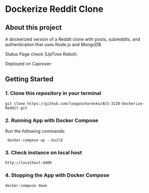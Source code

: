 # Dockerize Reddit Clone

## About this project
A dockerized version of a Reddit clone with posts, subreddits, and authentication that uses Node.js and MongoDB


Status Page check (UpTime Robot): 

Deployed on Caprover: 

## Getting Started

### 1.  Clone this repository in your terminal
```
git clone https://github.com/lougoncharenko/ACS-3220-Dockerize-Reddit.git
```

### 2. Running App with Docker Compose
Run the following commands:
```
 docker-compose up --build
```


### 3. Check instance on local host
```
http://localhost:4400
```


### 4. Stopping the App with Docker Compose
```
docker-compose down
```  